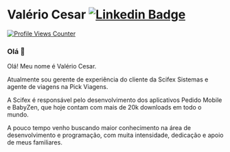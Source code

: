 # Valério Cesar [![Linkedin Badge](https://img.shields.io/badge/-LinkedIn-blue?style=flat-square&logo=Linkedin&logoColor=white&link=https://www.linkedin.com/in/valeriocesar/)](https://www.linkedin.com/in/valeriocesar/)

[![Profile Views Counter](https://komarev.com/ghpvc/?username=valeriocesar&color=gray)](https://github.com/antonkomarev/github-profile-views-counter) 

<h3>Olá 👋</h3>

  <p>Olá! Meu nome é Valério Cesar.</p>

  <p>
    Atualmente sou gerente de experiência do cliente da Scifex Sistemas e agente de viagens na Pick Viagens.
  </p>


  <p>
    A Scifex é responsável pelo desenvolvimento dos aplicativos Pedido Mobile e BabyZen, que hoje contam com mais de 20k downloads em todo o mundo.
  </p>


  <p>
    A pouco tempo venho buscando maior conhecimento na área de desenvolvimento e programação, com muita intensidade, dedicação e apoio de meus familiares.
  </p>

